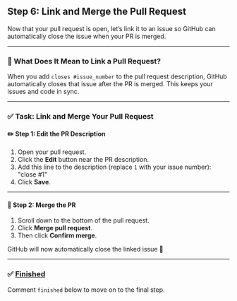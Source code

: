 ## Step 6: Link and Merge the Pull Request

Now that your pull request is open, let’s link it to an issue so GitHub can automatically close the issue when your PR is merged.

---

### 🔗 What Does It Mean to Link a Pull Request?

When you add `closes #issue_number` to the pull request description, GitHub automatically closes that issue after the PR is merged. This keeps your issues and code in sync.

---

### ✅ Task: Link and Merge Your Pull Request

#### ✏️ Step 1: Edit the PR Description
1. Open your pull request.
2. Click the **Edit** button near the PR description.
3. Add this line to the description (replace `1` with your issue number): "close #1"
4. Click **Save**.

---

#### 🔀 Step 2: Merge the PR
1. Scroll down to the bottom of the pull request.
2. Click **Merge pull request**.
3. Then click **Confirm merge**.

GitHub will now automatically close the linked issue 🎉

---

### ✅ [Finished](#)

Comment `finished` below to move on to the final step.
